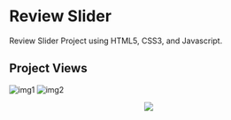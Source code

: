 # Review Slider
Review Slider Project using HTML5, CSS3, and Javascript.

## Project Views
![img1](https://user-images.githubusercontent.com/86846812/221154038-25c68dc2-c438-403e-a42c-c735bed1cc83.png)
![img2](https://user-images.githubusercontent.com/86846812/221154619-a22328ab-154b-446b-ab21-0012750f7926.png)

<div align="center">
<img src="https://user-images.githubusercontent.com/86846812/221217275-ec99eed4-8190-4f79-bef0-f5f506359a0a.gif"></img>
</div>


